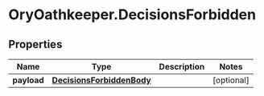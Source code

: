 # OryOathkeeper.DecisionsForbidden

## Properties
Name | Type | Description | Notes
------------ | ------------- | ------------- | -------------
**payload** | [**DecisionsForbiddenBody**](DecisionsForbiddenBody.md) |  | [optional] 


